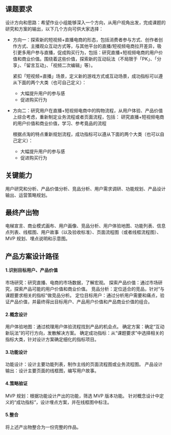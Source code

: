 ## 课题要求
设计方向和思路：希望作业小组能够深入一个方向，从用户视角出发，完成课题的研究和方案的输出，以下几个方向可供大家选择：

- 方向一：探索新的短视频+直播电商的形态，包括消费者参与方式、创作者创作方式、主播观众互动方式等，与其他平台的直播/短视频电商拉开差异，吸引更多用户参与直播，促成购买行为，包括：研究直播+短视频电商的用户价值和商业价值。围绕着这些价值，探索新的互动玩法（不局限于「PK」、「分享」、「留言互动」、「视频二次编辑」等）。

    紧扣「短视频+直播」场景，定义新的游戏方式或互动场景，成功指标可以遵从下面的两个大类（也可自己定义）：

    - 大幅提升用户的参与感
    - 促进购买行为
- 方向二：研究用户在直播+短视频电商中的购物流程，从用户体验、产品价值上综合考虑，重新制定业务流程或者页面流程，包括： 研究直播+短视频电商的用户价值和商业价值，学习、参考竟品的流程

    根据点淘的特点重新规划流程，成功指标可以遵从下面的两个大类（也可以自己定义）：

    - 大幅提升用户的参与感
    - 促进购买行为
## 关键能力
用户研究和分析、产品价值分析、竞品分析、用户需求调研、功能规划、产品设计输出、运营策略规划。

## 最终产出物
电梯宣言、商业模式画布、用户画像、竞品分析、用户体验地图、功能列表、信息点列表、线框图、用户故事（以及验收标准）、页面流程图（或者线框流程图）、MVP 规划、埋点说明和示意图。

## 产品方案设计路径
#### 1.识别目标用户、产品价值
市场研究：研究直播、电商的市场数据，了解宏观。 探索产品价值：通过市场研究，探索产品可能的用户价值和商业价值。 竞品分析：定位适合的竞品，针对“与课题要求相关的指标”做竞品分析。 定位目标用户：通过分析用户需要和痛点，验证产品价值，并最终得出目标用户、产品用户价值和产品商业价值的组合。

#### 2.概念设计
用户体验地图：通过梳理用户体验流程找到产品的机会点。 确定方案：确定“互动新玩法”的可行方向，发散解决方案。 确定成功指标：从“课题要求”中选择相关的指标大类，针对设计方案确定细化的指标项目。

#### 3.功能设计
功能设计：设计主要功能列表，制作主线的页面流程图或业务流程图。 产品设计输出：设计主要页面的线框图，编写用户故事。

#### 4.策略验证
MVP 规划：根据功能设计产出的功能，筛选 MVP 版本功能。 针对概念设计中定义的“成功指标”，设计埋点方案，并在线框图中标注。

#### 5.整合
将上述产出物整合为一份完整的作品。
